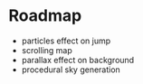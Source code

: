  # Roadmap

  - particles effect on jump
  - scrolling map
  - parallax effect on background
  - procedural sky generation
  
